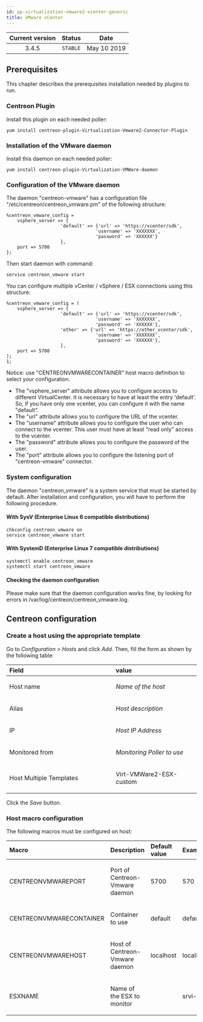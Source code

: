 ```yaml
---
id: pp-virtualization-vmware2-vcenter-generic
title: VMware vCenter
---
```


| Current version | Status | Date |
| :-: | :-: | :-: |
| 3.4.5 | `STABLE` | May 10 2019 |

## Prerequisites
This chapter describes the prerequisites installation needed by plugins to run.

### Centreon Plugin
Install this plugin on each needed poller:

    yum install centreon-plugin-Virtualization-Vmware2-Connector-Plugin

### Installation of the VMware daemon
Install this daemon on each needed poller:

    yum install centreon-plugin-Virtualization-VMWare-daemon

### Configuration of the VMware daemon
The daemon "centreon-vmware" has a configuration file "/etc/centreon/centreon\_vmware.pm" of the following structure:

    %centreon_vmware_config =   
        vsphere_server => {
                        'default' => {'url' => 'https://vcenter/sdk',
                                     'username' => 'XXXXXXX',
                                     'password' => 'XXXXXX'}
                        }, 
        port => 5700
    };  

Then start daemon with command:

    service centreon_vmware start

You can configure multiple vCenter / vSphere / ESX connections using this structure:

    %centreon_vmware_config = (
        vsphere_server => {
                        'default' => {'url' => 'https://vcenter/sdk',
                                     'username' => 'XXXXXXX',
                                     'password' => 'XXXXXX'},
                        'other' => {'url' => 'https://other_vcenter/sdk',
                                     'username' => 'XXXXXXX',
                                     'password' => 'XXXXXX'},
                        },
        port => 5700
    );
    1;

Notice: use "CENTREONVMWARECONTAINER" host macro definition to select your configuration.

* The "vsphere\_server" attribute allows you to configure access to
different VirtualCenter. It is necessary to have at least the entry
'default'. So, if you have only one vcenter, you can configure it with
the name "default".
* The "url" attribute allows you to configure the URL of the vcenter.
* The "username" attribute allows you to configure the user who can
connect to the vcenter. This user must have at least "read only" access
to the vcenter.
* The "password" attribute allows you to configure the password of the
user.
* The "port" attribute allows you to configure the listening port of
"centreon-vmware" connector.

### System configuration
The daemon "centreon_vmware" is a system service that must be started by default.
After installation and configuration, you will have to perform the following procedure.

#### With SysV (Enterprise Linux 6 compatible distributions)

    chkconfig centreon_vmware on
    service centreon_vmware start

#### With SystemD (Enterprise Linux 7 compatible distributions)

    systemctl enable centreon_vmware
    systemctl start centreon_vmware

#### Checking the daemon configuration 

Please make sure that the daemon configuration works fine, by looking for errors in /var/log/centreon/centreon_vmware.log.

## Centreon configuration
### Create a host using the appropriate template
Go to *Configuration &gt; Hosts* and click *Add*. Then, fill the form as
shown by the following table:

<table>
<colgroup>
<col width="52%" />
<col width="41%" />
</colgroup>
<thead>
<tr class="header">
<th align="left">Field</th>
<th align="left">value</th>
</tr>
</thead>
<tbody>
<tr class="odd">
<td align="left"><p>Host name</p></td>
<td align="left"><p><em>Name of the host</em></p></td>
</tr>
<tr class="even">
<td align="left"><p>Alias</p></td>
<td align="left"><p><em>Host description</em></p></td>
</tr>
<tr class="odd">
<td align="left"><p>IP</p></td>
<td align="left"><p><em>Host IP Address</em></p></td>
</tr>
<tr class="even">
<td align="left"><p>Monitored from</p></td>
<td align="left"><p><em>Monitoring Poller to use</em></p></td>
</tr>
<tr class="odd">
<td align="left"><p>Host Multiple Templates</p></td>
<td align="left"><p>Virt-VMWare2-ESX-custom</p></td>
</tr>
</tbody>
</table>

Click the *Save* button.

### Host macro configuration
The following macros must be configured on host:

<table>
<colgroup>
<col width="25%" />
<col width="44%" />
<col width="18%" />
<col width="12%" />
</colgroup>
<thead>
<tr class="header">
<th align="left">Macro</th>
<th align="left">Description</th>
<th align="left">Default value</th>
<th align="left">Example</th>
</tr>
</thead>
<tbody>
<tr class="odd">
<td align="left"><p>CENTREONVMWAREPORT</p></td>
<td align="left"><p>Port of Centreon-Vmware daemon</p></td>
<td align="left"><p>5700</p></td>
<td align="left"><p>570</p></td>
</tr>
<tr class="even">
<td align="left"><p>CENTREONVMWARECONTAINER</p></td>
<td align="left"><p>Container to use</p></td>
<td align="left"><p>default</p></td>
<td align="left"><p>default</p></td>
</tr>
<tr class="odd">
<td align="left"><p>CENTREONVMWAREHOST</p></td>
<td align="left"><p>Host of Centreon-Vmware daemon</p></td>
<td align="left"><p>localhost</p></td>
<td align="left"><p>localhost</p></td>
</tr>
<tr class="even">
<td align="left"><p>ESXNAME</p></td>
<td align="left"><p>Name of the ESX to monitor</p></td>
<td align="left"></td>
<td align="left"><p>srvi-esx</p></td>
</tr>
</tbody>
</table>

